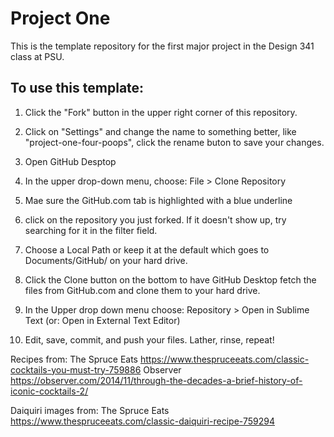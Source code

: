 # Project One
This is the template repository for the first major project in the Design 341 class at PSU.

## To use this template:

1. Click the "Fork" button in the upper right corner of this repository.

2. Click on "Settings" and change the name to something better, like "project-one-four-poops", click the rename buton to save your changes.

3. Open GitHub Desptop

4. In the upper drop-down menu, choose: File > Clone Repository

5. Mae sure the GitHub.com tab is highlighted with a blue underline

6. click on the repository you just forked. If it doesn't show up, try searching for it in the filter field.

7. Choose a Local Path or keep it at the default which goes to Documents/GitHub/ on your hard drive.

8. Click the Clone button on the bottom to have GitHub Desktop fetch the files from GitHub.com and clone them to your hard drive.

9. In the Upper drop down menu choose: Repository > Open in Sublime Text (or: Open in External Text Editor)

10. Edit, save, commit, and push your files. Lather, rinse, repeat!

Recipes from:
The Spruce Eats https://www.thespruceeats.com/classic-cocktails-you-must-try-759886
Observer https://observer.com/2014/11/through-the-decades-a-brief-history-of-iconic-cocktails-2/

Daiquiri images from:
The Spruce Eats https://www.thespruceeats.com/classic-daiquiri-recipe-759294


 